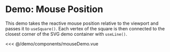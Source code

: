 <script setup>
    import MouseDemo from './components/mouseDemo.vue';
</script>

# Demo: Mouse Position

This demo takes the reactive mouse position relative to the viewport and passes it to `useSquare()`. Each vertex of the square is then connected to the closest corner of the SVG demo container with `useLine()`.

<MouseDemo />

<<< @/demo/components/mouseDemo.vue

